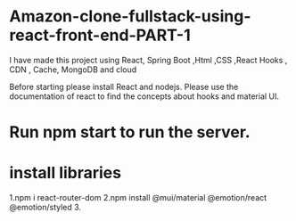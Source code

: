 # Amazon-clone-fullstack-using-react-front-end-PART-1
I have made this project using React, Spring Boot  ,Html ,CSS ,React Hooks , CDN , Cache, MongoDB and cloud

Before starting please install React and nodejs. Please use the documentation of react to find the concepts about hooks and material UI.
# Run npm start to run the server.
# install libraries 
1.npm i react-router-dom
2.npm install @mui/material @emotion/react @emotion/styled
3.

